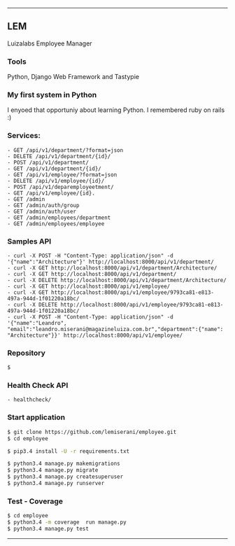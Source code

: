  ---------------------------------------------
## LEM
Luizalabs Employee Manager

### Tools
Python, Django Web Framework and Tastypie

### My first system in Python
I enyoed that opportuniy about learning Python. I remembered ruby on rails :)

### Services:
	- GET /api/v1/department/?format=json
	- DELETE /api/v1/department/{id}/
	- POST /api/v1/department/
	- GET /api/v1/department/{id}/
	- GET /api/v1/employee/?format=json
	- DELETE /api/v1/employee/{id}/
	- POST /api/v1/deparemployeetment/
	- GET /api/v1/employee/{id}.
    - GET /admin
	- GET /admin/auth/group
    - GET /admin/auth/user
    - GET /admin/employees/department
    - GET /admin/employees/employee

### Samples API
	- curl -X POST -H "Content-Type: application/json" -d '{"name":"Architecture"}' http://localhost:8000/api/v1/department/
	- curl -X GET http://localhost:8000/api/v1/department/Architecture/
	- curl -X GET http://localhost:8000/api/v1/department/
	- curl -X DELETE http://localhost:8000/api/v1/department/Architecture/
	- curl -X GET http://localhost:8000/api/v1/employee/
	- curl -X GET http://localhost:8000/api/v1/employee/9793ca81-e813-497a-944d-1f01220a18bc/ 
	- curl -X DELETE http://localhost:8000/api/v1/employee/9793ca81-e813-497a-944d-1f01220a18bc/
	- curl -X POST -H "Content-Type: application/json" -d '{"name":"Leandro", "email":"leandro.miserani@magazineluiza.com.br","department":{"name": "Architecture"}}' http://localhost:8000/api/v1/employee/

### Repository
```sh
$ 
```
### Health Check API
	- healthcheck/

### Start application
```sh
$ git clone https://github.com/lemiserani/employee.git 
$ cd employee

$ pip3.4 install -U -r requirements.txt

$ python3.4 manage.py makemigrations
$ python3.4 manage.py migrate
$ python3.4 manage.py createsuperuser
$ python3.4 manage.py runserver
```

### Test - Coverage
```sh
$ cd employee
$ python3.4 -m coverage  run manage.py
$ python3.4 manage.py test
```
---------------------------------------------

[doc]:https://www.python.org/
[doc]:https://www.djangoproject.com/
[doc]:http://django-tastypie.readthedocs.io
[doc]:https://pypi.python.org/pypi/django-health-check
[doc]:http://django-testing-docs.readthedocs.io/en/latest/coverage.html
